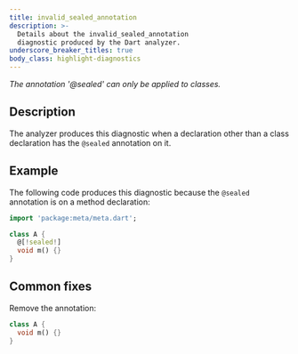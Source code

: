 ```yaml
---
title: invalid_sealed_annotation
description: >-
  Details about the invalid_sealed_annotation
  diagnostic produced by the Dart analyzer.
underscore_breaker_titles: true
body_class: highlight-diagnostics
---
```


_The annotation '@sealed' can only be applied to classes._

## Description

The analyzer produces this diagnostic when a declaration other than a
class declaration has the `@sealed` annotation on it.

## Example

The following code produces this diagnostic because the `@sealed`
annotation is on a method declaration:

```dart
import 'package:meta/meta.dart';

class A {
  @[!sealed!]
  void m() {}
}
```

## Common fixes

Remove the annotation:

```dart
class A {
  void m() {}
}
```
